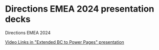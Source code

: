 # Directions EMEA 2024 presentation decks
Directions EMEA 2024

[Video Links in "Extended BC to Power Pages" presentation](https://www.youtube.com/playlist?list=PLPyQwNBCJB-aSsMl1tLJleXHki191zhZe)
